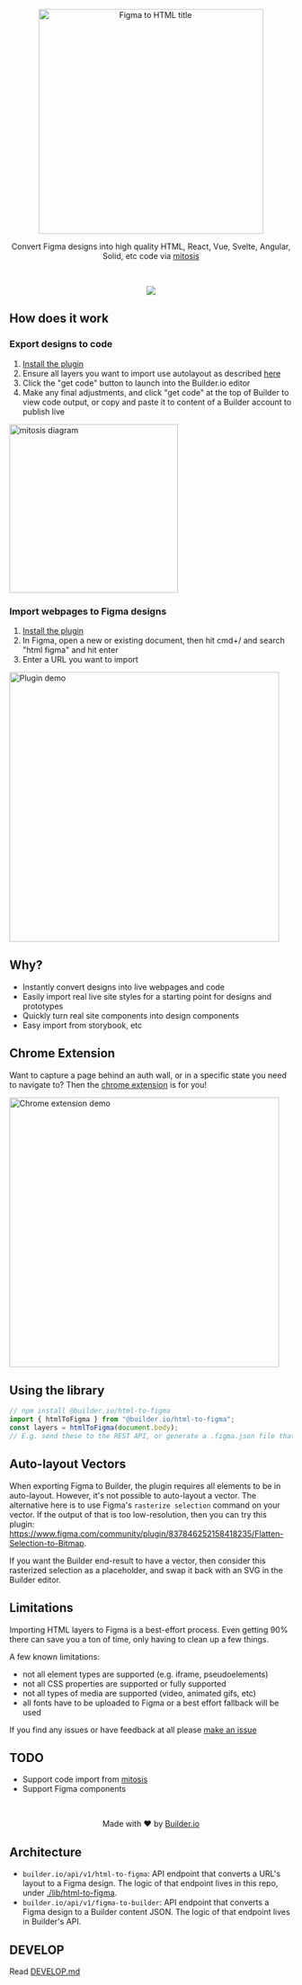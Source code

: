 <p align="center">
  <img alt="Figma to HTML title" height="400" src="https://cdn.builder.io/api/v1/image/assets%2FYJIGb4i01jvw0SRdL5Bt%2F7fbe481d20d74cee827ee7256b37a736" />
</p>

<p align="center">
  Convert Figma designs into high quality HTML, React, Vue, Svelte, Angular, Solid, etc code via <a href="https://github.com/BuilderIO/mitosis">mitosis</a>
</p>

<br />

<p align="center">
  <img src="https://i.imgur.com/BoKsLFs.gif" />
</p>

## How does it work

### Export designs to code

1. [Install the plugin](https://www.figma.com/c/plugin/747985167520967365/HTML-To-Figma)
2. Ensure all layers you want to import use autolayout as described [here](https://www.builder.io/c/docs/import-from-figma)
3. Click the "get code" button to launch into the Builder.io editor
4. Make any final adjustments, and click "get code" at the top of Builder to view code output, or copy and paste it to content of a Builder account to publish live

<img height="300" alt="mitosis diagram" src="https://cdn.builder.io/api/v1/image/assets%2FYJIGb4i01jvw0SRdL5Bt%2Fa74df82e1eaf47c6b73c8a1fdeb5853d" />

### Import webpages to Figma designs

1. [Install the plugin](https://www.figma.com/c/plugin/747985167520967365/HTML-To-Figma)
2. In Figma, open a new or existing document, then hit cmd+/ and search "html figma" and hit enter
3. Enter a URL you want to import

<a href="https://github.com/builderio/jsx-lite">
  <img src="https://i.imgur.com/YNDD9dH.gif" alt="Plugin demo" width="480" />
</a>

## Why?

- Instantly convert designs into live webpages and code
- Easily import real live site styles for a starting point for designs and prototypes
- Quickly turn real site components into design components
- Easy import from storybook, etc

## Chrome Extension

Want to capture a page behind an auth wall, or in a specific state you need to navigate to? Then the [chrome extension](https://chrome.google.com/webstore/detail/efjcmgblfpkhbjpkpopkgeomfkokpaim) is for you!

<img src="https://imgur.com/ARz16KC.gif" alt="Chrome extension demo" width="480" />

## Using the library

```js
// npm install @builder.io/html-to-figma
import { htmlToFigma } from "@builder.io/html-to-figma";
const layers = htmlToFigma(document.body);
// E.g. send these to the REST API, or generate a .figma.json file that can be uploaded through the Figma plugin
```

## Auto-layout Vectors

When exporting Figma to Builder, the plugin requires all elements to be in auto-layout. However, it's not possible to auto-layout a vector. The alternative here is to use Figma's `rasterize selection` command on your vector. If the output of that is too low-resolution, then you can try this plugin: https://www.figma.com/community/plugin/837846252158418235/Flatten-Selection-to-Bitmap.

If you want the Builder end-result to have a vector, then consider this rasterized selection as a placeholder, and swap it back with an SVG in the Builder editor.

## Limitations

Importing HTML layers to Figma is a best-effort process. Even getting 90% there can save you a ton of time, only having to clean up a few things.

A few known limitations:

- not all element types are supported (e.g. iframe, pseudoelements)
- not all CSS properties are supported or fully supported
- not all types of media are supported (video, animated gifs, etc)
- all fonts have to be uploaded to Figma or a best effort fallback will be used

If you find any issues or have feedback at all please [make an issue](https://github.com/BuilderIO/html-to-figma/issues/new)

## TODO

- Support code import from [mitosis](https://github.com/BuilderIO/mitosis)
- Support Figma components

<br />
<p align="center">
  Made with ❤️ by <a target="_blank" href="https://builder.io/">Builder.io</a>
</p>

## Architecture

- `builder.io/api/v1/html-to-figma`: API endpoint that converts a URL's layout to a Figma design. The logic of that endpoint lives in this repo, under [./lib/html-to-figma](./lib/html-to-figma).
- `builder.io/api/v1/figma-to-builder`: API endpoint that converts a Figma design to a Builder content JSON. The logic of that endpoint lives in Builder's API.

## DEVELOP

Read [DEVELOP.md](./DEVELOP.md)
